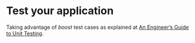 Test your application
=====================

Taking advantage of *boost* test cases as explained at [An Engineer’s Guide to Unit Testing](http://neyasystems.com/an-engineers-guide-to-unit-testing-cmake-and-boost-unit-tests/).
